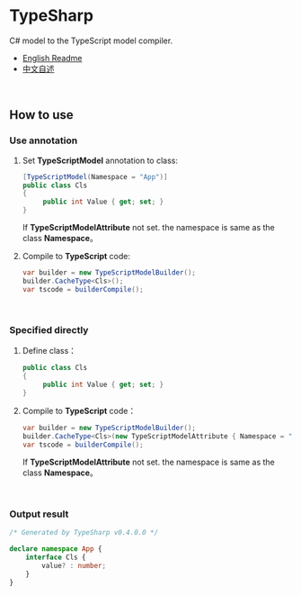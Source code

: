 # TypeSharp

C# model to the TypeScript model compiler.

- [English Readme](https://github.com/zmjack/TypeSharp/blob/master/README.md)
- [中文自述](https://github.com/zmjack/TypeSharp/blob/master/README.cn.md)

<br/>

## How to use

### Use annotation

1. Set **TypeScriptModel** annotation to class:

   ```C#
   [TypeScriptModel(Namespace = "App")]
   public class Cls
   {
        public int Value { get; set; }
   }
   ```

   If **TypeScriptModelAttribute** not set. the namespace is same as the class **Namespace**。

2. Compile to **TypeScript** code:

   ```C#
   var builder = new TypeScriptModelBuilder();
   builder.CacheType<Cls>();
   var tscode = builderCompile();
   ```


<br/>

### Specified directly

1. Define class：

   ```C#
   public class Cls
   {
        public int Value { get; set; }
   }
   ```

2. Compile to **TypeScript** code：

   ```C#
   var builder = new TypeScriptModelBuilder();
   builder.CacheType<Cls>(new TypeScriptModelAttribute { Namespace = "App" });
   var tscode = builderCompile();
   ```

   If **TypeScriptModelAttribute** not set. the namespace is same as the class **Namespace**。

<br/>

### Output result

```typescript
/* Generated by TypeSharp v0.4.0.0 */

declare namespace App {
    interface Cls {
        value? : number;
    }
}
```


